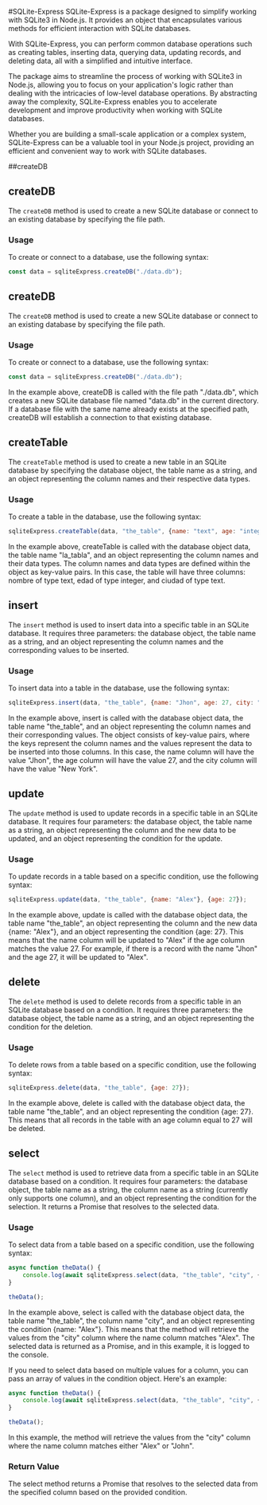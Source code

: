 #SQLite-Express
SQLite-Express is a package designed to simplify working with SQLite3 in Node.js. It provides an object that encapsulates various methods for efficient interaction with SQLite databases.

With SQLite-Express, you can perform common database operations such as creating tables, inserting data, querying data, updating records, and deleting data, all with a simplified and intuitive interface.

The package aims to streamline the process of working with SQLite3 in Node.js, allowing you to focus on your application's logic rather than dealing with the intricacies of low-level database operations. By abstracting away the complexity, SQLite-Express enables you to accelerate development and improve productivity when working with SQLite databases.

Whether you are building a small-scale application or a complex system, SQLite-Express can be a valuable tool in your Node.js project, providing an efficient and convenient way to work with SQLite databases.

##createDB

## createDB

The `createDB` method is used to create a new SQLite database or connect to an existing database by specifying the file path.

### Usage

To create or connect to a database, use the following syntax:

```javascript
const data = sqliteExpress.createDB("./data.db");
```

## createDB
The `createDB` method is used to create a new SQLite database or connect to an existing database by specifying the file path.

### Usage

To create or connect to a database, use the following syntax:

```javascript
const data = sqliteExpress.createDB("./data.db");
```

In the example above, createDB is called with the file path "./data.db", which creates a new SQLite database file named "data.db" in the current directory. If a database file with the same name already exists at the specified path, createDB will establish a connection to that existing database.

## createTable

The `createTable` method is used to create a new table in an SQLite database by specifying the database object, the table name as a string, and an object representing the column names and their respective data types.

### Usage

To create a table in the database, use the following syntax:

```javascript
sqliteExpress.createTable(data, "the_table", {name: "text", age: "integer", city: "text"});

```
In the example above, createTable is called with the database object data, the table name "la_tabla", and an object representing the column names and their data types. The column names and data types are defined within the object as key-value pairs. In this case, the table will have three columns: nombre of type text, edad of type integer, and ciudad of type text.

## insert

The `insert` method is used to insert data into a specific table in an SQLite database. It requires three parameters: the database object, the table name as a string, and an object representing the column names and the corresponding values to be inserted.

### Usage

To insert data into a table in the database, use the following syntax:

```javascript
sqliteExpress.insert(data, "the_table", {name: "Jhon", age: 27, city: "New York"});
```
In the example above, insert is called with the database object data, the table name "the_table", and an object representing the column names and their corresponding values. The object consists of key-value pairs, where the keys represent the column names and the values represent the data to be inserted into those columns. In this case, the name column will have the value "Jhon", the age column will have the value 27, and the city column will have the value "New York".

## update

The `update` method is used to update records in a specific table in an SQLite database. It requires four parameters: the database object, the table name as a string, an object representing the column and the new data to be updated, and an object representing the condition for the update.

### Usage

To update records in a table based on a specific condition, use the following syntax:

```javascript
sqliteExpress.update(data, "the_table", {name: "Alex"}, {age: 27});
```

In the example above, update is called with the database object data, the table name "the_table", an object representing the column and the new data {name: "Alex"}, and an object representing the condition {age: 27}. This means that the name column will be updated to "Alex" if the age column matches the value 27. For example, if there is a record with the name "Jhon" and the age 27, it will be updated to "Alex".

## delete

The `delete` method is used to delete records from a specific table in an SQLite database based on a condition. It requires three parameters: the database object, the table name as a string, and an object representing the condition for the deletion.

### Usage

To delete rows from a table based on a specific condition, use the following syntax:

```javascript
sqliteExpress.delete(data, "the_table", {age: 27});
```

In the example above, delete is called with the database object data, the table name "the_table", and an object representing the condition {age: 27}. This means that all records in the table with an age column equal to 27 will be deleted.

## select

The `select` method is used to retrieve data from a specific table in an SQLite database based on a condition. It requires four parameters: the database object, the table name as a string, the column name as a string (currently only supports one column), and an object representing the condition for the selection. It returns a Promise that resolves to the selected data.

### Usage

To select data from a table based on a specific condition, use the following syntax:

```javascript
async function theData() {
    console.log(await sqliteExpress.select(data, "the_table", "city", {name: "Alex"}));
}

theData();
```

In the example above, select is called with the database object data, the table name "the_table", the column name "city", and an object representing the condition {name: "Alex"}. This means that the method will retrieve the values from the "city" column where the name column matches "Alex". The selected data is returned as a Promise, and in this example, it is logged to the console.

If you need to select data based on multiple values for a column, you can pass an array of values in the condition object. Here's an example:

```javascript
async function theData() {
    console.log(await sqliteExpress.select(data, "the_table", "city", {name: ["Alex", "John"]}));
}

theData();
```
In this example, the method will retrieve the values from the "city" column where the name column matches either "Alex" or "John".

### Return Value

The select method returns a Promise that resolves to the selected data from the specified column based on the provided condition.
